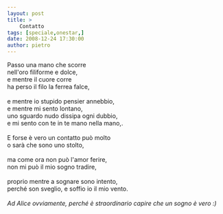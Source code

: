 ```yaml
---
layout: post
title: >
    Contatto
tags: [speciale,onestar,]
date: 2008-12-24 17:30:00
author: pietro
---
```

Passo una mano che scorre<br/>nell'oro filiforme e dolce,<br/>e mentre il cuore corre<br/>ha perso il filo la ferrea falce,<br/><br/>e mentre io stupido pensier annebbio,<br/>e mentre mi sento lontano,<br/>uno sguardo nudo dissipa ogni dubbio,<br/>e mi sento con te in te mano nella mano,.<br/><br/>E forse è vero un contatto può molto<br/>o sarà che sono uno stolto,<br/><br/>ma come ora non può l'amor ferire,<br/>non mi può il mio sogno tradire,<br/><br/>proprio mentre a sognare sono intento,<br/>perché son sveglio, e soffio io il mio vento.<br/><br/><span style="font-style: italic">Ad Alice ovviamente, perché è straordinario capire che un sogno è vero :)</span>

